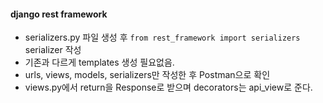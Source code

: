 #### django rest framework

- serializers.py 파일 생성 후 `from rest_framework import serializers` serializer 작성
- 기존과 다르게 templates 생성 필요없음. 
- urls, views, models, serializers만 작성한 후 Postman으로 확인
- views.py에서 return을 Response로 받으며 decorators는 api_view로 준다.
